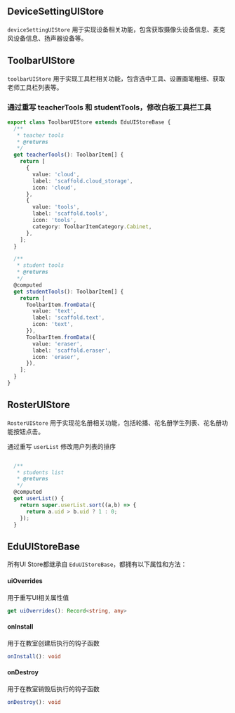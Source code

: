 ## DeviceSettingUIStore

`deviceSettingUIStore` 用于实现设备相关功能，包含获取摄像头设备信息、麦克风设备信息、扬声器设备等。

## ToolbarUIStore

`toolbarUIStore` 用于实现工具栏相关功能，包含选中工具、设置画笔粗细、获取老师工具栏列表等。

### 通过重写 teacherTools 和 studentTools，修改白板工具栏工具

```typescript
export class ToolbarUIStore extends EduUIStoreBase {
  /**
   * teacher tools
   * @returns
   */
  get teacherTools(): ToolbarItem[] {
    return [
      {
        value: 'cloud',
        label: 'scaffold.cloud_storage',
        icon: 'cloud',
      },
      {
        value: 'tools',
        label: 'scaffold.tools',
        icon: 'tools',
        category: ToolbarItemCategory.Cabinet,
      },
    ];
  }

  /**
   * student tools
   * @returns
   */
  @computed
  get studentTools(): ToolbarItem[] {
    return [
      ToolbarItem.fromData({
        value: 'text',
        label: 'scaffold.text',
        icon: 'text',
      }),
      ToolbarItem.fromData({
        value: 'eraser',
        label: 'scaffold.eraser',
        icon: 'eraser',
      }),
    ];
  }
}
```

## RosterUIStore

`RosterUIStore` 用于实现花名册相关功能，包括轮播、花名册学生列表、花名册功能按钮点击。

通过重写 `userList` 修改用户列表的排序

```typescript

  /**
   * students list
   * @returns
   */
  @computed
  get userList() {
    return super.userList.sort((a,b) => {
      return a.uid > b.uid ? 1 : 0;
    });
  }
```

## EduUIStoreBase

所有UI Store都继承自 `EduUIStoreBase`，都拥有以下属性和方法：
#### uiOverrides
用于重写UI相关属性值
```typescript
get uiOverrides(): Record<string, any>
```
#### onInstall
用于在教室创建后执行的钩子函数
```typescript
onInstall(): void
```
#### onDestroy
用于在教室销毁后执行的钩子函数
```typescript
onDestroy(): void
```